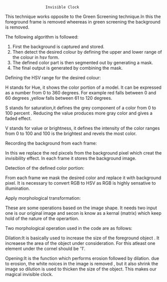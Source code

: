 
                      Invisible Clock
                      
This technique works opposite to the Green Screening technique.In this the foreground frame is removed wheereas in green screening the background is removed.

The following algorithm is followed:

1) First the background is captured and stored.
2) Then detect the desired colour by defining the upper and lower range of the colour in hsv form.
3) The defined color part is then segmented out by generating a mask.
4) The final output is generated by combining the mask.


Defining the HSV range for the desired colour:

H stands for Hue, it shows the color portion of a model. It can be expressed as a number from 0 to 360 degrees. For example red falls between 0 and 60 degrees ,yellow falls between 61 to 120 degrees.

S stands for saturation,it defines the grey component of a color from 0 to 100 percent . Reducing the value produces more gray color and gives a faded effect.

V stands for value or brightness, it defines the intensity of the color ranges from 0 to 100 and 100 is the brightest and revels the most color.

Recording the background from each frame:

In this we replace the red pixcels from the background pixel which creat the invisibility effect. In each frame it stores the background image.

Detection of the defined color portion:

From each frame we mask the desired color and replace it with background pixel. It is necessary to convert RGB to HSV as RGB is highly sensative to illumination.

Apply morphological transformation:

These are some operations based on the image shape. It needs two input one is our original image and secon is know as a kernal (matrix) which keep hold of the nature of the operartion.

Two morphological operation used in the code are as follows:

Dilation:It is basically used to increase the size of the foreground object . It increaese the area of the object under consideration. For this atleast one element under the cornel should be '1'.

Opening:It is the function which performs erosion followed by dilation. due to erosion, the white noices in the image is removed , but it also shrink the image so dilution is used to thicken the size of the object.
This makes our magical invisible clock.
